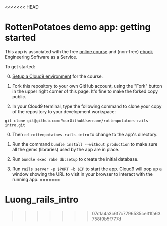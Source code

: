 <<<<<<< HEAD
# RottenPotatoes demo app: getting started

This app is associated with the free [online
course](http://www.saas-class.org) and (non-free)
[ebook](http://www.saasbook.info) Engineering Software as a Service.

To get started:

0. [Setup a Cloud9
environment](https://github.com/saasbook/courseware/wiki/Setting-up-Cloud9)
for the course.

0. Fork this repository to your own GitHub account, using the "Fork"
button in the upper right corner of this page.  It's fine to make the
forked copy public.

0. In your Cloud9 terminal, type the following command to clone your
copy of the repository to your development workspace:

`git clone git@github.com:YourGithubUsername/rottenpotatoes-rails-intro.git`

0. Then `cd rottenpotatoes-rails-intro` to change to the app's
directory.

0. Run the command `bundle install --without production` to make sure all the gems
(libraries) used by the app are in place.

0. Run `bundle exec rake db:setup` to create the initial database.

0. Run `rails server -p $PORT -b $IP` to start the app.  Cloud9 will pop
up a window showing the URL to visit in your browser to interact with
the running app.
=======
# Luong_rails_intro
>>>>>>> 07c1a4a3c6f7c7796535ce31fa63758f9b5f777d
